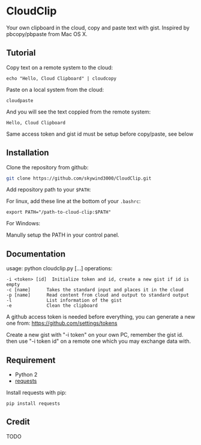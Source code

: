 # CloudClip

Your own clipboard in the cloud, copy and paste text with gist. Inspired by pbcopy/pbpaste from Mac OS X.

## Tutorial

Copy text on a remote system to the cloud:

    echo "Hello, Cloud Clipboard" | cloudcopy

Paste on a local system from the cloud:

    cloudpaste

And you will see the text coppied from the remote system:

    Hello, Cloud Clipboard

Same access token and gist id must be setup before copy/paste, see below


## Installation

Clone the repository from github:

```bash
git clone https://github.com/skywind3000/CloudClip.git
```

Add repository path to your `$PATH`:

For linux, add these line at the bottom of your `.bashrc`:

    export PATH="/path-to-cloud-clip:$PATH"

For Windows:

Manully setup the PATH in your control panel. 

## Documentation

usage: python cloudclip.py <operation> [...]
operations:

```
-i <token> [id]  Initialize token and id, create a new gist if id is empty
-c [name]      Takes the standard input and places it in the cloud
-p [name]      Read content from cloud and output to standard output
-l             List information of the gist
-e             Clean the clipboard
```

A github access token is needed before everything, you can generate a new one from: https://github.com/settings/tokens

Create a new gist with "-i token" on your own PC, remember the gist id. then use "-i token id" on a remote one which you may exchange data with.

## Requirement

* Python 2
* [requests](http://www.python-requests.org/en/master/)

Install requests with pip:

    pip install requests

## Credit

TODO
